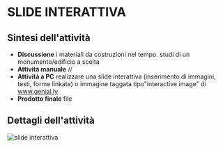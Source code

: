 # SLIDE INTERATTIVA

## Sintesi dell'attività
- **Discussione** i materiali da costruzioni nel tempo. studi di un monumento/edificio a scelta
- **Attività manuale** //
- **Attività a PC** realizzare una slide interattiva (inserimento di immagini, testi, forme linkate) o immagine taggata tipo"interactive image" di www.genial.ly
- **Prodotto finale** file

## Dettagli dell'attività

![slide interattiva](slide_interattiva_edificio.jpg)